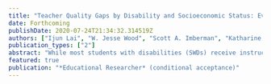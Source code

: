```yaml
---
title: "Teacher Quality Gaps by Disability and Socioeconomic Status: Evidence from Los Angeles"
date: Forthcoming
publishDate: 2020-07-24T21:34:32.314519Z
authors: ["Ijun Lai", "W. Jesse Wood", "Scott A. Imberman", "Katharine O. Strunk", "Nathan D. Jones"]
publication_types: ["2"]
abstract: "While most students with disabilities (SWDs) receive instruction from general education teachers, little empirical work has investigated whether these students have suitable access to high-quality teachers. We explore the differences in teacher quality experienced by SWDs and students without disabilities (non-SWDs) in the Los Angeles Unified School District, examining how access varies within schools as well as across school-level disadvantage rates. We leverage several different indicators of teacher effectiveness for general education teachers who instruct both SWDs and non-SWDs. We find that SWDs are significantly more likely to have teachers with lower math value-added (-0.024 standard deviations) than their non-SWD peers and we find emerging gaps in teacher evaluation scores and exposure to novice teachers. In general, these gaps do not vary by school-level disadvantage."
featured: true
publication: "*Educational Researcher* (conditional acceptance)"
---
```


